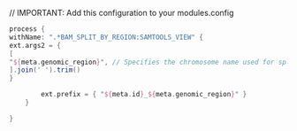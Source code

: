 // IMPORTANT: Add this configuration to your modules.config

```groovy
process {
withName: ".*BAM_SPLIT_BY_REGION:SAMTOOLS_VIEW" {
ext.args2 = {
[
"${meta.genomic_region}", // Specifies the chromosome name used for splitting the input bam file.
].join(' ').trim()
}

        ext.prefix = { "${meta.id}_${meta.genomic_region}" }
    }

}
```
